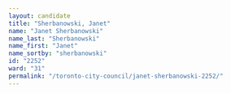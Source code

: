 ```yaml
---
layout: candidate
title: "Sherbanowski, Janet"
name: "Janet Sherbanowski"
name_last: "Sherbanowski"
name_first: "Janet"
name_sortby: "sherbanowski"
id: "2252"
ward: "31"
permalink: "/toronto-city-council/janet-sherbanowski-2252/"
---
```

